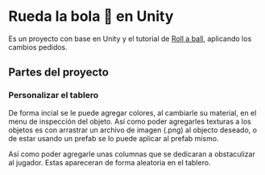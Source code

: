 # Rueda la bola :8ball: en Unity
Es un proyecto con base en Unity y el tutorial de [Roll a ball](https://learn.unity.com/project/roll-a-ball), aplicando los cambios pedidos.

## Partes del proyecto

### Personalizar el tablero

De forma incial se le puede agregar colores, al cambiarle su material, en el menu de inspección del objeto. Así como poder agregarles texturas a los objetos es con arrastrar un archivo de imagen (.png) al objecto deseado, o de estar usando un prefab se lo puede aplicar al prefab mismo.

Así como poder agregarle unas columnas que se dedicaran a obstaculizar al jugador. Estas apareceran de forma aleatoria en el tablero.